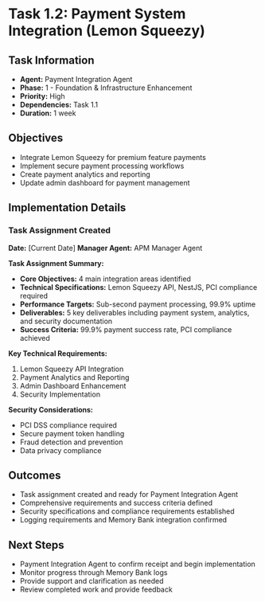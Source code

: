 # Task 1.2: Payment System Integration (Lemon Squeezy)

## Task Information

- **Agent:** Payment Integration Agent
- **Phase:** 1 - Foundation & Infrastructure Enhancement
- **Priority:** High
- **Dependencies:** Task 1.1
- **Duration:** 1 week

## Objectives

- Integrate Lemon Squeezy for premium feature payments
- Implement secure payment processing workflows
- Create payment analytics and reporting
- Update admin dashboard for payment management

## Implementation Details

### Task Assignment Created

**Date:** [Current Date]
**Manager Agent:** APM Manager Agent

**Task Assignment Summary:**

- **Core Objectives:** 4 main integration areas identified
- **Technical Specifications:** Lemon Squeezy API, NestJS, PCI compliance required
- **Performance Targets:** Sub-second payment processing, 99.9% uptime
- **Deliverables:** 5 key deliverables including payment system, analytics, and security documentation
- **Success Criteria:** 99.9% payment success rate, PCI compliance achieved

**Key Technical Requirements:**

1. Lemon Squeezy API Integration
2. Payment Analytics and Reporting
3. Admin Dashboard Enhancement
4. Security Implementation

**Security Considerations:**

- PCI DSS compliance required
- Secure payment token handling
- Fraud detection and prevention
- Data privacy compliance

## Outcomes

- Task assignment created and ready for Payment Integration Agent
- Comprehensive requirements and success criteria defined
- Security specifications and compliance requirements established
- Logging requirements and Memory Bank integration confirmed

## Next Steps

- Payment Integration Agent to confirm receipt and begin implementation
- Monitor progress through Memory Bank logs
- Provide support and clarification as needed
- Review completed work and provide feedback
